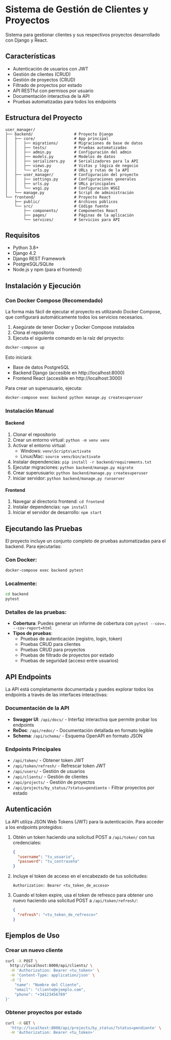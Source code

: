 # Sistema de Gestión de Clientes y Proyectos

Sistema para gestionar clientes y sus respectivos proyectos desarrollado con Django y React.

## Características

- Autenticación de usuarios con JWT
- Gestión de clientes (CRUD)
- Gestión de proyectos (CRUD)
- Filtrado de proyectos por estado
- API RESTful con permisos por usuario
- Documentación interactiva de la API
- Pruebas automatizadas para todos los endpoints

## Estructura del Proyecto

```
user_manager/
├── backend/                  # Proyecto Django
│   ├── core/                 # App principal
│   │   ├── migrations/       # Migraciones de base de datos
│   │   ├── tests/            # Pruebas automatizadas
│   │   ├── admin.py          # Configuración del admin
│   │   ├── models.py         # Modelos de datos
│   │   ├── serializers.py    # Serializadores para la API
│   │   ├── views.py          # Vistas y lógica de negocio
│   │   └── urls.py           # URLs y rutas de la API
│   ├── user_manager/         # Configuración del proyecto
│   │   ├── settings.py       # Configuraciones generales
│   │   ├── urls.py           # URLs principales
│   │   └── wsgi.py           # Configuración WSGI
│   └── manage.py             # Script de administración
└── frontend/                 # Proyecto React
    ├── public/               # Archivos públicos
    └── src/                  # Código fuente
        ├── components/       # Componentes React
        ├── pages/            # Páginas de la aplicación
        └── services/         # Servicios para API
```

## Requisitos

- Python 3.8+
- Django 4.2
- Django REST Framework
- PostgreSQL/SQLite
- Node.js y npm (para el frontend)

## Instalación y Ejecución

### Con Docker Compose (Recomendado)

La forma más fácil de ejecutar el proyecto es utilizando Docker Compose, que configurará automáticamente todos los servicios necesarios.

1. Asegúrate de tener Docker y Docker Compose instalados
2. Clona el repositorio
3. Ejecuta el siguiente comando en la raíz del proyecto:

```bash
docker-compose up
```

Esto iniciará:
- Base de datos PostgreSQL
- Backend Django (accesible en http://localhost:8000)
- Frontend React (accesible en http://localhost:3000)

Para crear un superusuario, ejecuta:

```bash
docker-compose exec backend python manage.py createsuperuser
```

### Instalación Manual

#### Backend

1. Clonar el repositorio
2. Crear un entorno virtual: `python -m venv venv`
3. Activar el entorno virtual:
   - Windows: `venv\Scripts\activate`
   - Linux/Mac: `source venv/bin/activate`
4. Instalar dependencias: `pip install -r backend/requirements.txt`
5. Ejecutar migraciones: `python backend/manage.py migrate`
6. Crear superusuario: `python backend/manage.py createsuperuser`
7. Iniciar servidor: `python backend/manage.py runserver`

#### Frontend

1. Navegar al directorio frontend: `cd frontend`
2. Instalar dependencias: `npm install`
3. Iniciar el servidor de desarrollo: `npm start`

## Ejecutando las Pruebas

El proyecto incluye un conjunto completo de pruebas automatizadas para el backend. Para ejecutarlas:

### Con Docker:

```bash
docker-compose exec backend pytest
```

### Localmente:

```bash
cd backend
pytest
```

### Detalles de las pruebas:

- **Cobertura**: Puedes generar un informe de cobertura con `pytest --cov=. --cov-report=html`
- **Tipos de pruebas**:
  - Pruebas de autenticación (registro, login, token)
  - Pruebas CRUD para clientes
  - Pruebas CRUD para proyectos
  - Pruebas de filtrado de proyectos por estado
  - Pruebas de seguridad (acceso entre usuarios)

## API Endpoints

La API está completamente documentada y puedes explorar todos los endpoints a través de las interfaces interactivas:

### Documentación de la API

- **Swagger UI**: `/api/docs/` - Interfaz interactiva que permite probar los endpoints
- **ReDoc**: `/api/redoc/` - Documentación detallada en formato legible
- **Schema**: `/api/schema/` - Esquema OpenAPI en formato JSON

### Endpoints Principales

- `/api/token/` - Obtener token JWT
- `/api/token/refresh/` - Refrescar token JWT
- `/api/users/` - Gestión de usuarios
- `/api/clients/` - Gestión de clientes
- `/api/projects/` - Gestión de proyectos
- `/api/projects/by_status/?status=pendiente` - Filtrar proyectos por estado

## Autenticación

La API utiliza JSON Web Tokens (JWT) para la autenticación. Para acceder a los endpoints protegidos:

1. Obtén un token haciendo una solicitud POST a `/api/token/` con tus credenciales:
   ```json
   {
     "username": "tu_usuario",
     "password": "tu_contraseña"
   }
   ```

2. Incluye el token de acceso en el encabezado de tus solicitudes:
   ```
   Authorization: Bearer <tu_token_de_acceso>
   ```

3. Cuando el token expire, usa el token de refresco para obtener uno nuevo haciendo una solicitud POST a `/api/token/refresh/`:
   ```json
   {
     "refresh": "<tu_token_de_refresco>"
   }
   ```

## Ejemplos de Uso

### Crear un nuevo cliente

```bash
curl -X POST \
  http://localhost:8000/api/clients/ \
  -H 'Authorization: Bearer <tu_token>' \
  -H 'Content-Type: application/json' \
  -d '{
    "name": "Nombre del Cliente",
    "email": "cliente@ejemplo.com",
    "phone": "+34123456789"
}'
```

### Obtener proyectos por estado

```bash
curl -X GET \
  'http://localhost:8000/api/projects/by_status/?status=pendiente' \
  -H 'Authorization: Bearer <tu_token>'
``` 